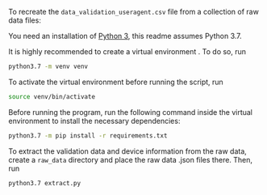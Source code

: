 
To recreate the `data_validation_useragent.csv` file from a collection of raw data files:

You need an installation of [Python 3](https://www.python.org/downloads/), this readme assumes Python 3.7.

It is highly recommended to create a virtual environment .
To do so, run

```sh
python3.7 -m venv venv
```

To activate the virtual environment before running the script, run

```sh
source venv/bin/activate
```

Before running the program, run the following command inside the virtual environment to install the necessary dependencies:

```sh
python3.7 -m pip install -r requirements.txt
``` 

To extract the validation data and device information from the raw data, create a `raw_data` directory and place the raw data .json files there. Then, run
```sh
python3.7 extract.py
``` 